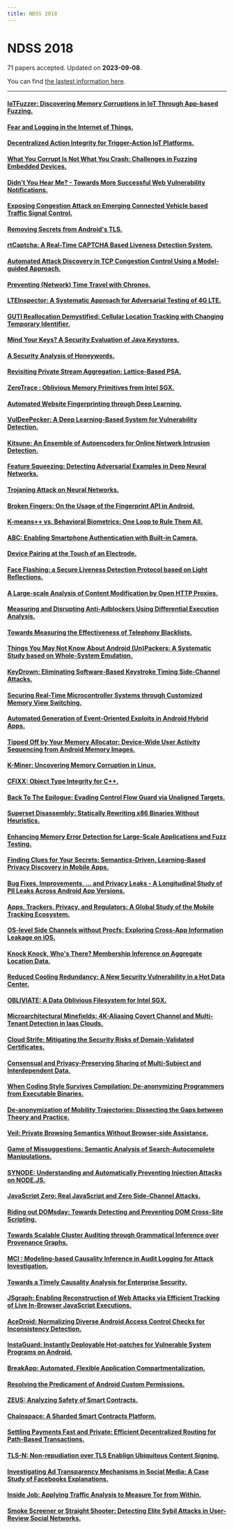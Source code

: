 ```yaml
---
title: NDSS 2018
---
```


# NDSS 2018

71 papers accepted. Updated on **2023-09-08**.



You can find [the lastest information here](https://dblp.org/db/conf/ndss/ndss2018.html).

---

#### [IoTFuzzer: Discovering Memory Corruptions in IoT Through App-based Fuzzing.](https://www.ndss-symposium.org/wp-content/uploads/2018/02/ndss2018_01A-1_Chen_paper.pdf)

#### [Fear and Logging in the Internet of Things.](https://www.ndss-symposium.org/wp-content/uploads/2018/02/ndss2018_01A-2_Wang_paper.pdf)

#### [Decentralized Action Integrity for Trigger-Action IoT Platforms.](https://www.ndss-symposium.org/wp-content/uploads/2018/02/ndss2018_01A-3_Fernandes_paper.pdf)

#### [What You Corrupt Is Not What You Crash: Challenges in Fuzzing Embedded Devices.](https://www.ndss-symposium.org/wp-content/uploads/2018/02/ndss2018_01A-4_Muench_paper.pdf)

#### [Didn't You Hear Me? - Towards More Successful Web Vulnerability Notifications.](https://www.ndss-symposium.org/wp-content/uploads/2018/02/ndss2018_01B-1_Stock_paper.pdf)

#### [Exposing Congestion Attack on Emerging Connected Vehicle based Traffic Signal Control.](https://www.ndss-symposium.org/wp-content/uploads/2018/02/ndss2018_01B-2_Chen_paper.pdf)

#### [Removing Secrets from Android's TLS.](https://www.ndss-symposium.org/wp-content/uploads/2018/02/ndss2018_01B-3_Lee_paper.pdf)

#### [rtCaptcha: A Real-Time CAPTCHA Based Liveness Detection System.](https://www.ndss-symposium.org/wp-content/uploads/2018/02/ndss2018_01B-4_Uzun_paper.pdf)

#### [Automated Attack Discovery in TCP Congestion Control Using a Model-guided Approach.](https://www.ndss-symposium.org/wp-content/uploads/2018/02/ndss2018_02A-1_Jero_paper.pdf)

#### [Preventing (Network) Time Travel with Chronos.](https://www.ndss-symposium.org/wp-content/uploads/2018/02/ndss2018_02A-2_Deutsch_paper.pdf)

#### [LTEInspector: A Systematic Approach for Adversarial Testing of 4G LTE.](https://www.ndss-symposium.org/wp-content/uploads/2018/02/ndss2018_02A-3_Hussain_paper.pdf)

#### [GUTI Reallocation Demystified: Cellular Location Tracking with Changing Temporary Identifier.](https://www.ndss-symposium.org/wp-content/uploads/2018/02/ndss2018_02A-4_Hong_paper.pdf)

#### [Mind Your Keys? A Security Evaluation of Java Keystores.](https://www.ndss-symposium.org/wp-content/uploads/2018/02/ndss2018_02B-1_Focardi_paper.pdf)

#### [A Security Analysis of Honeywords.](https://www.ndss-symposium.org/wp-content/uploads/2018/02/ndss2018_02B-2_Wang_paper.pdf)

#### [Revisiting Private Stream Aggregation: Lattice-Based PSA.](https://www.ndss-symposium.org/wp-content/uploads/2018/02/ndss2018_02B-3_Becker_paper.pdf)

#### [ZeroTrace : Oblivious Memory Primitives from Intel SGX.](https://www.ndss-symposium.org/wp-content/uploads/2018/02/ndss2018_02B-4_Sasy_paper.pdf)

#### [Automated Website Fingerprinting through Deep Learning.](https://www.ndss-symposium.org/wp-content/uploads/2018/02/ndss2018_03A-1_Rimmer_paper.pdf)

#### [VulDeePecker: A Deep Learning-Based System for Vulnerability Detection.](https://www.ndss-symposium.org/wp-content/uploads/2018/02/ndss2018_03A-2_Li_paper.pdf)

#### [Kitsune: An Ensemble of Autoencoders for Online Network Intrusion Detection.](https://www.ndss-symposium.org/wp-content/uploads/2018/02/ndss2018_03A-3_Mirsky_paper.pdf)

#### [Feature Squeezing: Detecting Adversarial Examples in Deep Neural Networks.](https://www.ndss-symposium.org/wp-content/uploads/2018/02/ndss2018_03A-4_Xu_paper.pdf)

#### [Trojaning Attack on Neural Networks.](https://www.ndss-symposium.org/wp-content/uploads/2018/02/ndss2018_03A-5_Liu_paper.pdf)

#### [Broken Fingers: On the Usage of the Fingerprint API in Android.](https://www.ndss-symposium.org/wp-content/uploads/2018/02/ndss2018_03B-1_Bianchi_paper.pdf)

#### [K-means++ vs. Behavioral Biometrics: One Loop to Rule Them All.](https://www.ndss-symposium.org/wp-content/uploads/2018/02/ndss2018_03B-2_Negi_paper.pdf)

#### [ABC: Enabling Smartphone Authentication with Built-in Camera.](https://www.ndss-symposium.org/wp-content/uploads/2018/02/ndss2018_03B-3_Ba_paper.pdf)

#### [Device Pairing at the Touch of an Electrode.](https://www.ndss-symposium.org/wp-content/uploads/2018/02/ndss2018_03B-4_Roeschlin_paper.pdf)

#### [Face Flashing: a Secure Liveness Detection Protocol based on Light Reflections.](https://www.ndss-symposium.org/wp-content/uploads/2019/02/ndss2018_03B-5_Tang_paper-updated.pdf)

#### [A Large-scale Analysis of Content Modification by Open HTTP Proxies.](https://www.ndss-symposium.org/wp-content/uploads/2018/02/ndss2018_04A-1_Tsirantonakis_paper.pdf)

#### [Measuring and Disrupting Anti-Adblockers Using Differential Execution Analysis.](https://www.ndss-symposium.org/wp-content/uploads/2018/02/ndss2018_04A-2_Zhu_paper.pdf)

#### [Towards Measuring the Effectiveness of Telephony Blacklists.](https://www.ndss-symposium.org/wp-content/uploads/2018/02/ndss2018_04A-3_Pandit_paper.pdf)

#### [Things You May Not Know About Android (Un)Packers: A Systematic Study based on Whole-System Emulation.](https://www.ndss-symposium.org/wp-content/uploads/2018/02/ndss2018_04A-4_Duan_paper.pdf)

#### [KeyDrown: Eliminating Software-Based Keystroke Timing Side-Channel Attacks.](https://www.ndss-symposium.org/wp-content/uploads/2018/02/ndss2018_04B-1_Schwarz_paper.pdf)

#### [Securing Real-Time Microcontroller Systems through Customized Memory View Switching.](https://www.ndss-symposium.org/wp-content/uploads/2018/02/ndss2018_04B-2_Kim_paper.pdf)

#### [Automated Generation of Event-Oriented Exploits in Android Hybrid Apps.](https://www.ndss-symposium.org/wp-content/uploads/2018/02/ndss2018_04B-3_Yang_paper.pdf)

#### [Tipped Off by Your Memory Allocator: Device-Wide User Activity Sequencing from Android Memory Images.](https://www.ndss-symposium.org/wp-content/uploads/2018/02/ndss2018_04B-4_Bhatia_paper.pdf)

#### [K-Miner: Uncovering Memory Corruption in Linux.](https://www.ndss-symposium.org/wp-content/uploads/2018/02/ndss2018_05A-1_Gens_paper.pdf)

#### [CFIXX: Object Type Integrity for C++.](https://www.ndss-symposium.org/wp-content/uploads/2018/02/ndss2018_05A-2_Burow_paper.pdf)

#### [Back To The Epilogue: Evading Control Flow Guard via Unaligned Targets.](https://www.ndss-symposium.org/wp-content/uploads/2018/02/ndss2018_05A-3_Biondo_paper.pdf)

#### [Superset Disassembly: Statically Rewriting x86 Binaries Without Heuristics.](https://www.ndss-symposium.org/wp-content/uploads/2018/02/ndss2018_05A-4_Bauman_paper.pdf)

#### [Enhancing Memory Error Detection for Large-Scale Applications and Fuzz Testing.](https://www.ndss-symposium.org/wp-content/uploads/2018/02/ndss2018_05A-5_Han_paper.pdf)

#### [Finding Clues for Your Secrets: Semantics-Driven, Learning-Based Privacy Discovery in Mobile Apps.](https://www.ndss-symposium.org/wp-content/uploads/2018/02/ndss2018_05B-1_Nan_paper.pdf)

#### [Bug Fixes, Improvements, ... and Privacy Leaks - A Longitudinal Study of PII Leaks Across Android App Versions.](https://www.ndss-symposium.org/wp-content/uploads/2018/02/ndss2018_05B-2_Ren_paper.pdf)

#### [Apps, Trackers, Privacy, and Regulators: A Global Study of the Mobile Tracking Ecosystem.](https://www.ndss-symposium.org/wp-content/uploads/2018/02/ndss2018_05B-3_Razaghpanah_paper.pdf)

#### [OS-level Side Channels without Procfs: Exploring Cross-App Information Leakage on iOS.](https://www.ndss-symposium.org/wp-content/uploads/2018/02/ndss2018_05B-4_Zhang_paper.pdf)

#### [Knock Knock, Who's There? Membership Inference on Aggregate Location Data.](https://www.ndss-symposium.org/wp-content/uploads/2018/02/ndss2018_05B-5_Pyrgelis_paper.pdf)

#### [Reduced Cooling Redundancy: A New Security Vulnerability in a Hot Data Center.](https://www.ndss-symposium.org/wp-content/uploads/2018/02/ndss2018_06A-1_Gao_paper.pdf)

#### [OBLIVIATE: A Data Oblivious Filesystem for Intel SGX.](https://www.ndss-symposium.org/wp-content/uploads/2018/02/ndss2018_06A-2_Ahmad_paper.pdf)

#### [Microarchitectural Minefields: 4K-Aliasing Covert Channel and Multi-Tenant Detection in Iaas Clouds.](https://www.ndss-symposium.org/wp-content/uploads/2018/02/ndss2018_06A-3_Sullivan_paper.pdf)

#### [Cloud Strife: Mitigating the Security Risks of Domain-Validated Certificates.](https://www.ndss-symposium.org/wp-content/uploads/2018/02/ndss2018_06A-4_Borgolte_paper.pdf)

#### [Consensual and Privacy-Preserving Sharing of Multi-Subject and Interdependent Data.](https://www.ndss-symposium.org/wp-content/uploads/2018/07/ndss2018_06B-1_Olteanu_paper.pdf)

#### [When Coding Style Survives Compilation: De-anonymizing Programmers from Executable Binaries.](https://www.ndss-symposium.org/wp-content/uploads/2018/02/ndss2018_06B-2_Caliskan_paper.pdf)

#### [De-anonymization of Mobility Trajectories: Dissecting the Gaps between Theory and Practice.](https://www.ndss-symposium.org/wp-content/uploads/2018/02/ndss2018_06B-3_Wang_paper.pdf)

#### [Veil: Private Browsing Semantics Without Browser-side Assistance.](https://www.ndss-symposium.org/wp-content/uploads/2018/02/ndss2018_06B-4_Wang_paper.pdf)

#### [Game of Missuggestions: Semantic Analysis of Search-Autocomplete Manipulations.](https://www.ndss-symposium.org/wp-content/uploads/2018/02/ndss2018_07A-1_Wang_paper.pdf)

#### [SYNODE: Understanding and Automatically Preventing Injection Attacks on NODE.JS.](https://www.ndss-symposium.org/wp-content/uploads/2018/02/ndss2018_07A-2_Staicu_paper.pdf)

#### [JavaScript Zero: Real JavaScript and Zero Side-Channel Attacks.](https://www.ndss-symposium.org/wp-content/uploads/2018/02/ndss2018_07A-3_Schwarz_paper.pdf)

#### [Riding out DOMsday: Towards Detecting and Preventing DOM Cross-Site Scripting.](https://www.ndss-symposium.org/wp-content/uploads/2018/02/ndss2018_07A-4_Melicher_paper.pdf)

#### [Towards Scalable Cluster Auditing through Grammatical Inference over Provenance Graphs.](https://www.ndss-symposium.org/wp-content/uploads/2018/02/ndss2018_07B-1_Hassan_paper.pdf)

#### [MCI : Modeling-based Causality Inference in Audit Logging for Attack Investigation.](https://www.ndss-symposium.org/wp-content/uploads/2018/02/ndss2018_07B-2_Kwon_paper.pdf)

#### [Towards a Timely Causality Analysis for Enterprise Security.](https://www.ndss-symposium.org/wp-content/uploads/2018/02/ndss2018_07B-3_Liu_paper.pdf)

#### [JSgraph: Enabling Reconstruction of Web Attacks via Efficient Tracking of Live In-Browser JavaScript Executions.](https://www.ndss-symposium.org/wp-content/uploads/2018/02/ndss2018_07B-4_Li_paper.pdf)

#### [AceDroid: Normalizing Diverse Android Access Control Checks for Inconsistency Detection.](https://www.ndss-symposium.org/wp-content/uploads/2018/02/ndss2018_08-1_Aafer_paper.pdf)

#### [InstaGuard: Instantly Deployable Hot-patches for Vulnerable System Programs on Android.](https://www.ndss-symposium.org/wp-content/uploads/2018/03/ndss2018_08-2_Chen_paper.pdf)

#### [BreakApp: Automated, Flexible Application Compartmentalization.](https://www.ndss-symposium.org/wp-content/uploads/2018/02/ndss2018_08-3_Vasilakis_paper.pdf)

#### [Resolving the Predicament of Android Custom Permissions.](https://www.ndss-symposium.org/wp-content/uploads/2018/02/ndss2018_08-4_Tuncay_paper.pdf)

#### [ZEUS: Analyzing Safety of Smart Contracts.](https://www.ndss-symposium.org/wp-content/uploads/2018/02/ndss2018_09-1_Kalra_paper.pdf)

#### [Chainspace: A Sharded Smart Contracts Platform.](https://www.ndss-symposium.org/wp-content/uploads/2018/02/ndss2018_09-2_Al-Bassam_paper.pdf)

#### [Settling Payments Fast and Private: Efficient Decentralized Routing for Path-Based Transactions.](https://www.ndss-symposium.org/wp-content/uploads/2018/02/ndss2018_09-3_Roos_paper.pdf)

#### [TLS-N: Non-repudiation over TLS Enablign Ubiquitous Content Signing.](https://www.ndss-symposium.org/wp-content/uploads/2018/02/ndss2018_09-4_Ritzdorf_paper.pdf)

#### [Investigating Ad Transparency Mechanisms in Social Media: A Case Study of Facebooks Explanations.](https://www.ndss-symposium.org/wp-content/uploads/2018/02/ndss2018_10-1_Andreou_paper.pdf)

#### [Inside Job: Applying Traffic Analysis to Measure Tor from Within.](https://www.ndss-symposium.org/wp-content/uploads/2018/02/ndss2018_10-2_Jansen_paper.pdf)

#### [Smoke Screener or Straight Shooter: Detecting Elite Sybil Attacks in User-Review Social Networks.](https://www.ndss-symposium.org/wp-content/uploads/2018/02/ndss2018_10-3_Zheng_paper.pdf)

